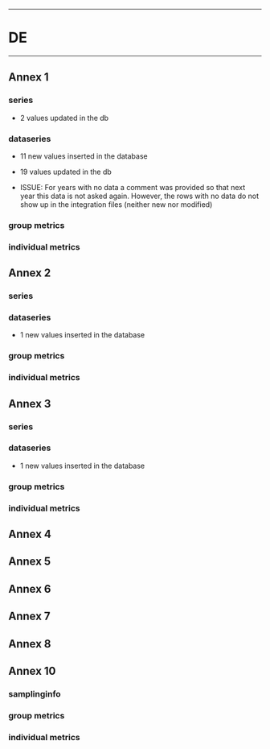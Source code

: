-----------------------------------------------------------
# DE
-----------------------------------------------------------

## Annex 1

### series
* 2 values updated in the db
### dataseries
* 11 new values inserted in the database
* 19 values updated in the db

* ISSUE: For years with no data a comment was provided so that next year this data is not asked again. However, the rows with no data do not show up in the integration files (neither new nor modified)

### group metrics


### individual metrics

## Annex 2

### series

### dataseries
*  1 new values inserted in the database


### group metrics


### individual metrics



## Annex 3

### series

### dataseries
* 1 new values inserted in the database

### group metrics


### individual metrics



## Annex 4



## Annex 5



## Annex 6



## Annex 7



## Annex 8



## Annex 10

### samplinginfo


### group metrics


### individual metrics

